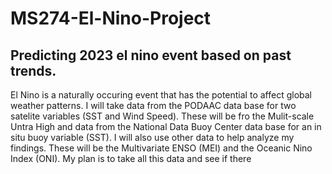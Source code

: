 # MS274-El-Nino-Project
## **Predicting 2023 el nino event based on past trends.**
El Nino is a naturally occuring event that has the potential to affect global weather patterns. 
I will take data from the PODAAC data base for two satelite variables (SST and Wind Speed). These 
will be fro the Mulit-scale Untra High and 
data from the National Data Buoy Center data base for an in situ buoy variable (SST). I will also
use other data to help analyze my findings. These will be the Multivariate ENSO (MEI) and the Oceanic
Nino Index (ONI). My plan is to take all this data and see if there 
